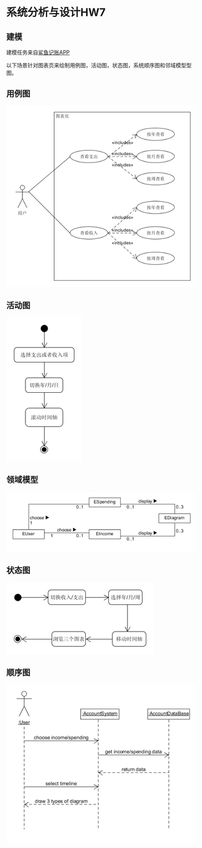 # 系统分析与设计HW7

## 建模
建模任务来自[鲨鱼记账APP](https://jupiter-sysu.github.io/dashboard/10-midterm-practice)

以下场景针对图表页来绘制用例图，活动图，状态图，系统顺序图和邻域模型型图。

## 用例图

![usercase](https://github.com/t617/blog/raw/master/screenshots/uml/15331278-usecase.png)

## 活动图

![activity](https://github.com/t617/blog/raw/master/screenshots/uml/15331278-activity.png)

## 领域模型

![model](https://github.com/t617/blog/raw/master/screenshots/uml/15331278-domain.png)

## 状态图

![state](https://github.com/t617/blog/raw/master/screenshots/uml/15331278-state.png)

## 顺序图

![sequence](https://github.com/t617/blog/raw/master/screenshots/uml/15331278-sequence.png)

